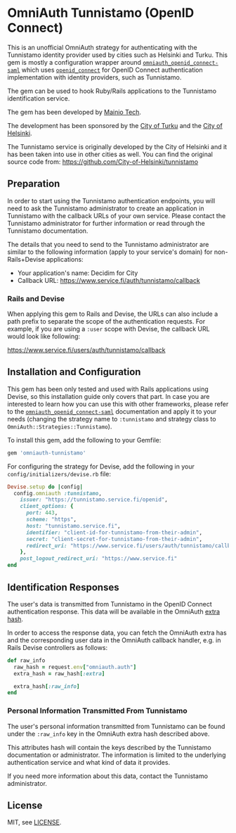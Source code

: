 # OmniAuth Tunnistamo (OpenID Connect)

This is an unofficial OmniAuth strategy for authenticating with the Tunnistamo
identity provider used by cities such as Helsinki and Turku. This gem is mostly
a configuration wrapper around
[`omniauth_openid_connect-saml`](https://github.com/m0n9oose/omniauth_openid_connect)
which uses [`openid_connect`](https://github.com/nov/openid_connect) for OpenID
Connect authentication implementation with identity providers, such as
Tunnistamo.

The gem can be used to hook Ruby/Rails applications to the Tunnistamo
identification service.

The gem has been developed by [Mainio Tech](https://www.mainiotech.fi/).

The development has been sponsored by the
[City of Turku](https://www.turku.fi/) and the
[City of Helsinki](https://www.hel.fi/).

The Tunnistamo service is originally developed by the City of Helsinki and it
has been taken into use in other cities as well. You can find the original
source code from:
https://github.com/City-of-Helsinki/tunnistamo

## Preparation

In order to start using the Tunnistamo authentication endpoints, you will need
to ask the Tunnistamo administrator to create an application in Tunnistamo
with the callback URLs of your own service. Please contact the Tunnistamo
administrator for further information or read through the Tunnistamo
documentation.

The details that you need to send to the Tunnistamo administrator are similar to
the following information (apply to your service's domain) for
non-Rails+Devise applications:

- Your application's name: Decidim for City
- Callback URL: https://www.service.fi/auth/tunnistamo/callback

### Rails and Devise

When applying this gem to Rails and Devise, the URLs can also include a path
prefix to separate the scope of the authentication requests. For example, if
you are using a `:user` scope with Devise, the callback URL would look like
following:

https://www.service.fi/users/auth/tunnistamo/callback

## Installation and Configuration

This gem has been only tested and used with Rails applications using Devise, so
this installation guide only covers that part. In case you are interested to
learn how you can use this with other frameworks, please refer to the
[`omniauth_openid_connect-saml`](https://github.com/m0n9oose/omniauth_openid_connect)
documentation and apply it to your needs (changing the strategy name to
`:tunnistamo` and strategy class to `OmniAuth::Strategies::Tunnistamo`).

To install this gem, add the following to your Gemfile:

```ruby
gem 'omniauth-tunnistamo'
```

For configuring the strategy for Devise, add the following in your
`config/initializers/devise.rb` file:

```ruby
Devise.setup do |config|
  config.omniauth :tunnistamo,
    issuer: "https://tunnistamo.service.fi/openid",
    client_options: {
      port: 443,
      scheme: "https",
      host: "tunnistamo.service.fi",
      identifier: "client-id-for-tunnistamo-from-their-admin",
      secret: "client-secret-for-tunnistamo-from-their-admin",
      redirect_uri: "https://www.service.fi/users/auth/tunnistamo/callback"
    },
    post_logout_redirect_uri: "https://www.service.fi"
end
```

## Identification Responses

The user's data is transmitted from Tunnistamo in the OpenID Connect
authentication response. This data will be available in the OmniAuth
[extra hash](https://github.com/omniauth/omniauth/wiki/Auth-Hash-Schema#schema-10-and-later).

In order to access the response data, you can fetch the OmniAuth extra has and
the corresponding user data in the OmniAuth callback handler, e.g. in Rails
Devise controllers as follows:

```ruby
def raw_info
  raw_hash = request.env["omniauth.auth"]
  extra_hash = raw_hash[:extra]

  extra_hash[:raw_info]
end
```

### Personal Information Transmitted From Tunnistamo

The user's personal information transmitted from Tunnistamo can be found under
the `:raw_info` key in the OmniAuth extra hash described above.

This attributes hash will contain the keys described by the Tunnistamo
documentation or administrator. The information is limited to the underlying
authentication service and what kind of data it provides.

If you need more information about this data, contact the Tunnistamo
administrator.

## License

MIT, see [LICENSE](LICENSE).
